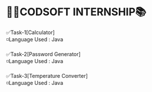 # 👨‍💻CODSOFT INTERNSHIP📚

✅Task-1[Calculator]
<br>
◽Language Used : Java
<br>
<br>
✅Task-2[Password Generator]
<br>
◽Language Used : Java
<br>
<br>
✅Task-3[Temperature Converter]
<br>
◽Language Used : Java




